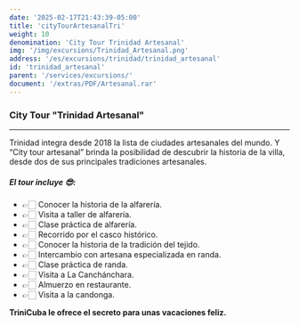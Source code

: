 ```yaml
---
date: '2025-02-17T21:43:39-05:00'
title: 'cityTourArtesanalTri'
weight: 10
denomination: 'City Tour Trinidad Artesanal'
img: '/img/excursions/Trinidad_Artesanal.png'
address: '/es/excursions/trinidad/trinidad_artesanal'
id: 'trinidad_artesanal'
parent: '/services/excursions/'
document: '/extras/PDF/Artesanal.rar'
---
```


### City Tour "Trinidad Artesanal"
---

Trinidad integra desde 2018 la lista de ciudades artesanales del mundo. Y “City tour artesanal” brinda la posibilidad de descubrir la historia de la villa, desde dos de sus principales tradiciones artesanales.

##### El tour incluye 😎:

- 👉🏻 Conocer la historia de la alfarería.
- 👉🏻 Visita a taller de alfarería. 
- 👉🏻 Clase práctica de alfarería. 
- 👉🏻 Recorrido por el casco histórico.
- 👉🏻 Conocer la historia de la tradición del tejido.
- 👉🏻 Intercambio con  artesana especializada en randa.
- 👉🏻 Clase práctica de randa.
- 👉🏻 Visita a La Canchánchara.
- 👉🏻 Almuerzo en restaurante.
- 👉🏻 Visita a la candonga.

**TriniCuba le ofrece el secreto para unas vacaciones feliz.**